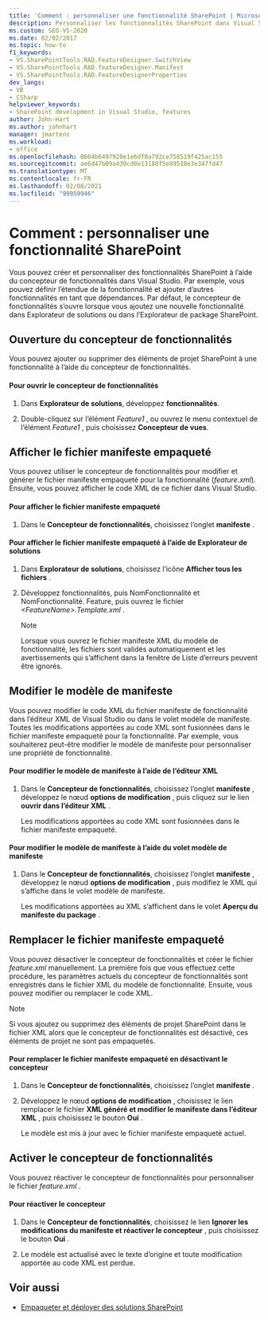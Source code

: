 ```yaml
---
title: 'Comment : personnaliser une fonctionnalité SharePoint | Microsoft Docs'
description: Personnaliser les fonctionnalités SharePoint dans Visual Studio. Le concepteur de fonctionnalités s’ouvre lorsque vous ajoutez une nouvelle fonctionnalité dans Explorateur de solutions ou dans l’Explorateur de package SharePoint.
ms.custom: SEO-VS-2020
ms.date: 02/02/2017
ms.topic: how-to
f1_keywords:
- VS.SharePointTools.RAD.FeatureDesigner.SwitchView
- VS.SharePointTools.RAD.featureDesigner.Manifest
- VS.SharePointTools.RAD.FeatureDesignerProperties
dev_langs:
- VB
- CSharp
helpviewer_keywords:
- SharePoint development in Visual Studio, features
author: John-Hart
ms.author: johnhart
manager: jmartens
ms.workload:
- office
ms.openlocfilehash: 0604b6497920e1e6df0a792ce758519f425ac155
ms.sourcegitcommit: ae6d47b09a439cd0e13180f5e89510e3e347fd47
ms.translationtype: MT
ms.contentlocale: fr-FR
ms.lasthandoff: 02/08/2021
ms.locfileid: "99959946"
---
```

# <a name="how-to-customize-a-sharepoint-feature"></a>Comment : personnaliser une fonctionnalité SharePoint
  Vous pouvez créer et personnaliser des fonctionnalités SharePoint à l’aide du concepteur de fonctionnalités dans Visual Studio. Par exemple, vous pouvez définir l’étendue de la fonctionnalité et ajouter d’autres fonctionnalités en tant que dépendances. Par défaut, le concepteur de fonctionnalités s’ouvre lorsque vous ajoutez une nouvelle fonctionnalité dans Explorateur de solutions ou dans l’Explorateur de package SharePoint.

## <a name="opening-the-feature-designer"></a>Ouverture du concepteur de fonctionnalités
 Vous pouvez ajouter ou supprimer des éléments de projet SharePoint à une fonctionnalité à l’aide du concepteur de fonctionnalités.

#### <a name="to-open-the-feature-designer"></a>Pour ouvrir le concepteur de fonctionnalités

1. Dans **Explorateur de solutions**, développez **fonctionnalités**.

2. Double-cliquez sur l’élément *Feature1* , ou ouvrez le menu contextuel de l’élément *Feature1* , puis choisissez **Concepteur de vues**.

## <a name="view-the-packaged-manifest-file"></a>Afficher le fichier manifeste empaqueté
 Vous pouvez utiliser le concepteur de fonctionnalités pour modifier et générer le fichier manifeste empaqueté pour la fonctionnalité (*feature.xml*). Ensuite, vous pouvez afficher le code XML de ce fichier dans Visual Studio.

#### <a name="to-view-the-packaged-manifest-file"></a>Pour afficher le fichier manifeste empaqueté

1. Dans le **Concepteur de fonctionnalités**, choisissez l’onglet **manifeste** .

#### <a name="to-view-the-packaged-manifest-file-by-using-solution-explorer"></a>Pour afficher le fichier manifeste empaqueté à l’aide de Explorateur de solutions

1. Dans **Explorateur de solutions**, choisissez l’icône **Afficher tous les fichiers** .

2. Développez fonctionnalités, puis NomFonctionnalité et NomFonctionnalité. Feature, puis ouvrez le fichier *\<FeatureName>.Template.xml* .

    > [!NOTE]
    > Lorsque vous ouvrez le fichier manifeste XML du modèle de fonctionnalité, les fichiers sont validés automatiquement et les avertissements qui s’affichent dans la fenêtre de Liste d’erreurs peuvent être ignorés.

## <a name="change-the-manifest-template"></a>Modifier le modèle de manifeste
 Vous pouvez modifier le code XML du fichier manifeste de fonctionnalité dans l’éditeur XML de Visual Studio ou dans le volet modèle de manifeste. Toutes les modifications apportées au code XML sont fusionnées dans le fichier manifeste empaqueté pour la fonctionnalité. Par exemple, vous souhaiterez peut-être modifier le modèle de manifeste pour personnaliser une propriété de fonctionnalité.

#### <a name="to-change-the-manifest-template-by-using-the-xml-editor"></a>Pour modifier le modèle de manifeste à l’aide de l’éditeur XML

1. Dans le **Concepteur de fonctionnalités**, choisissez l’onglet **manifeste** , développez le nœud **options de modification** , puis cliquez sur le lien **ouvrir dans l’éditeur XML** .

     Les modifications apportées au code XML sont fusionnées dans le fichier manifeste empaqueté.

#### <a name="to-change-the-manifest-template-by-using-the-manifest-template-pane"></a>Pour modifier le modèle de manifeste à l’aide du volet modèle de manifeste

1. Dans le **Concepteur de fonctionnalités**, choisissez l’onglet **manifeste** , développez le nœud **options de modification** , puis modifiez le XML qui s’affiche dans le volet modèle de manifeste.

     Les modifications apportées au XML s’affichent dans le volet **Aperçu du manifeste du package** .

## <a name="overwrite-the-packaged-manifest-file"></a>Remplacer le fichier manifeste empaqueté
 Vous pouvez désactiver le concepteur de fonctionnalités et créer le fichier *feature.xml* manuellement. La première fois que vous effectuez cette procédure, les paramètres actuels du concepteur de fonctionnalités sont enregistrés dans le fichier XML du modèle de fonctionnalité. Ensuite, vous pouvez modifier ou remplacer le code XML.

> [!NOTE]
> Si vous ajoutez ou supprimez des éléments de projet SharePoint dans le fichier XML alors que le concepteur de fonctionnalités est désactivé, ces éléments de projet ne sont pas empaquetés.

#### <a name="to-overwrite-packaged-manifest-file-by-disabling-the-designer"></a>Pour remplacer le fichier manifeste empaqueté en désactivant le concepteur

1. Dans le **Concepteur de fonctionnalités**, choisissez l’onglet **manifeste** .

2. Développez le nœud **options de modification** , choisissez le lien remplacer le fichier **XML généré et modifier le manifeste dans l’éditeur XML** , puis choisissez le bouton **Oui** .

     Le modèle est mis à jour avec le fichier manifeste empaqueté actuel.

## <a name="enable-the-feature-designer"></a>Activer le concepteur de fonctionnalités
 Vous pouvez réactiver le concepteur de fonctionnalités pour personnaliser le fichier *feature.xml* .

#### <a name="to-re-enable-the-designer"></a>Pour réactiver le concepteur

1. Dans le **Concepteur de fonctionnalités**, choisissez le lien **Ignorer les modifications du manifeste et réactiver le concepteur** , puis choisissez le bouton **Oui** .

2. Le modèle est actualisé avec le texte d’origine et toute modification apportée au code XML est perdue.

## <a name="see-also"></a>Voir aussi
- [Empaqueter et déployer des solutions SharePoint](../sharepoint/packaging-and-deploying-sharepoint-solutions.md)
